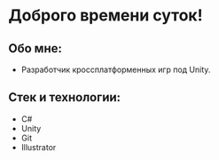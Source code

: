 # Доброго времени суток!


## Обо мне:
- Разработчик кроссплатформенных игр под Unity.


## Стек и технологии:
- C#
- Unity
- Git
- Illustrator
